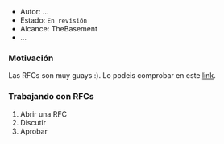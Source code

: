 - Autor: ...
- Estado: `En revisión`
- Alcance: TheBasement
- ...

### Motivación

Las RFCs son muy guays :). Lo podeis comprobar en este [link](https://en.wikipedia.org/wiki/Request_for_Comments).

### Trabajando con RFCs

1. Abrir una RFC
2. Discutir
3. Aprobar

